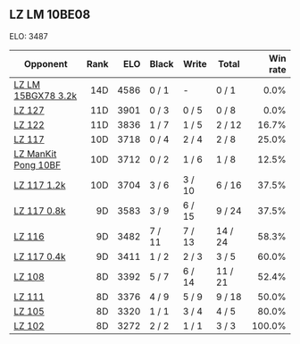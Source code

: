 ## LZ LM 10BE08 ##

ELO: 3487

Opponent | Rank | ELO | Black | Write | Total | Win rate
---------|-----:|----:|-------|-------|-------|-------:
[LZ LM 15BGX78 3.2k](LZ%20LM%2015BGX78%203.2k.md) | 14D | 4586 | 0 / 1 | - | 0 / 1 | 0.0%
[LZ 127](LZ%20127.md) | 11D | 3901 | 0 / 3 | 0 / 5 | 0 / 8 | 0.0%
[LZ 122](LZ%20122.md) | 11D | 3836 | 1 / 7 | 1 / 5 | 2 / 12 | 16.7%
[LZ 117](LZ%20117.md) | 10D | 3718 | 0 / 4 | 2 / 4 | 2 / 8 | 25.0%
[LZ ManKit Pong 10BF](LZ%20ManKit%20Pong%2010BF.md) | 10D | 3712 | 0 / 2 | 1 / 6 | 1 / 8 | 12.5%
[LZ 117 1.2k](LZ%20117%201.2k.md) | 10D | 3704 | 3 / 6 | 3 / 10 | 6 / 16 | 37.5%
[LZ 117 0.8k](LZ%20117%200.8k.md) | 9D | 3583 | 3 / 9 | 6 / 15 | 9 / 24 | 37.5%
[LZ 116](LZ%20116.md) | 9D | 3482 | 7 / 11 | 7 / 13 | 14 / 24 | 58.3%
[LZ 117 0.4k](LZ%20117%200.4k.md) | 9D | 3411 | 1 / 2 | 2 / 3 | 3 / 5 | 60.0%
[LZ 108](LZ%20108.md) | 8D | 3392 | 5 / 7 | 6 / 14 | 11 / 21 | 52.4%
[LZ 111](LZ%20111.md) | 8D | 3376 | 4 / 9 | 5 / 9 | 9 / 18 | 50.0%
[LZ 105](LZ%20105.md) | 8D | 3320 | 1 / 1 | 3 / 4 | 4 / 5 | 80.0%
[LZ 102](LZ%20102.md) | 8D | 3272 | 2 / 2 | 1 / 1 | 3 / 3 | 100.0%
